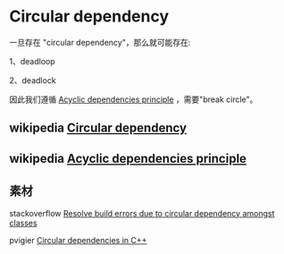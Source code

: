 # Circular dependency

一旦存在 "circular dependency"，那么就可能存在:

1、deadloop

2、deadlock

因此我们遵循  [Acyclic dependencies principle](https://en.wikipedia.org/wiki/Acyclic_dependencies_principle) ，需要"break circle"。

## wikipedia [Circular dependency](https://en.wikipedia.org/wiki/Circular_dependency)



## wikipedia [Acyclic dependencies principle](https://en.wikipedia.org/wiki/Acyclic_dependencies_principle)

## 素材

stackoverflow [Resolve build errors due to circular dependency amongst classes](https://stackoverflow.com/questions/625799/resolve-build-errors-due-to-circular-dependency-amongst-classes)

pvigier [Circular dependencies in C++](https://pvigier.github.io/2018/02/09/dependency-graph.html)